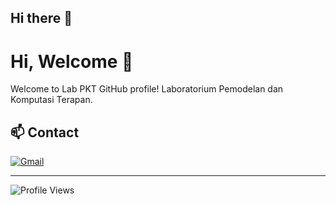 ## Hi there 👋

# Hi, Welcome 👋
Welcome to Lab PKT GitHub profile! Laboratorium Pemodelan dan Komputasi Terapan.

## 📫 Contact
[![Gmail](https://img.shields.io/badge/-Gmail-D14836?style=flat&logo=gmail&logoColor=white)](mailto:amclab.its@gmail.com)

---
![Profile Views](https://komarev.com/ghpvc/?username=pemodelan-komputasi-terapan&color=blue&style=flat)






<!--
**pemodelan-komputasi-terapan/pemodelan-komputasi-terapan** is a ✨ _special_ ✨ repository because its `README.md` (this file) appears on your GitHub profile.

Here are some ideas to get you started:

- 🔭 I’m currently working on ...
- 🌱 I’m currently learning ...
- 👯 I’m looking to collaborate on ...
- 🤔 I’m looking for help with ...
- 💬 Ask me about ...
- 📫 How to reach me: ...
- 😄 Pronouns: ...
- ⚡ Fun fact: ...
-->
